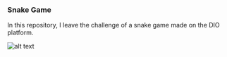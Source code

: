 ### Snake Game 

In this repository, I leave the challenge of a snake game made on the DIO platform.


![alt text](https://github.com/DaniloPorto30/Validate_create_firebase_user/blob/master/Telajogo.png?raw=true)

